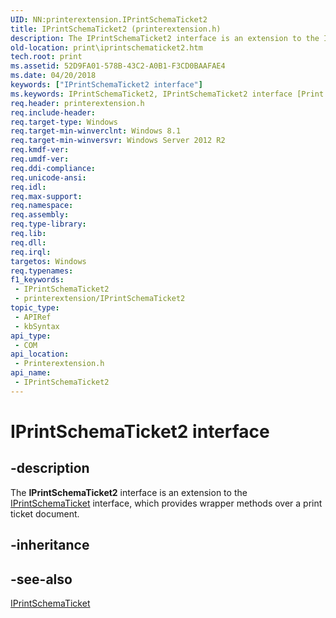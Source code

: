 ```yaml
---
UID: NN:printerextension.IPrintSchemaTicket2
title: IPrintSchemaTicket2 (printerextension.h)
description: The IPrintSchemaTicket2 interface is an extension to the IPrintSchemaTicket interface, which provides wrapper methods over a print ticket document.
old-location: print\iprintschematicket2.htm
tech.root: print
ms.assetid: 52D9FA01-578B-43C2-A0B1-F3CD0BAAFAE4
ms.date: 04/20/2018
keywords: ["IPrintSchemaTicket2 interface"]
ms.keywords: IPrintSchemaTicket2, IPrintSchemaTicket2 interface [Print Devices], IPrintSchemaTicket2 interface [Print Devices],described, print.iprintschematicket2, printerextension/IPrintSchemaTicket2
req.header: printerextension.h
req.include-header: 
req.target-type: Windows
req.target-min-winverclnt: Windows 8.1
req.target-min-winversvr: Windows Server 2012 R2
req.kmdf-ver: 
req.umdf-ver: 
req.ddi-compliance: 
req.unicode-ansi: 
req.idl: 
req.max-support: 
req.namespace: 
req.assembly: 
req.type-library: 
req.lib: 
req.dll: 
req.irql: 
targetos: Windows
req.typenames: 
f1_keywords:
 - IPrintSchemaTicket2
 - printerextension/IPrintSchemaTicket2
topic_type:
 - APIRef
 - kbSyntax
api_type:
 - COM
api_location:
 - Printerextension.h
api_name:
 - IPrintSchemaTicket2
---
```


# IPrintSchemaTicket2 interface


## -description

The **IPrintSchemaTicket2** interface is an extension to the [IPrintSchemaTicket](https://docs.microsoft.com/windows-hardware/drivers/ddi/printerextension/nn-printerextension-iprintschematicket) interface, which provides wrapper methods over a print ticket document.

## -inheritance

## -see-also

[IPrintSchemaTicket](https://docs.microsoft.com/windows-hardware/drivers/ddi/printerextension/nn-printerextension-iprintschematicket)

